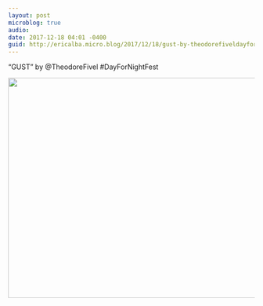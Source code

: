 ```yaml
---
layout: post
microblog: true
audio: 
date: 2017-12-18 04:01 -0400
guid: http://ericalba.micro.blog/2017/12/18/gust-by-theodorefiveldayfornightfest.html
---
```

“GUST” by @TheodoreFivel
#DayForNightFest

<img src="http://micro.ericalba.com/uploads/2018/7b0f1c7513.jpg" width="600" height="449" />
